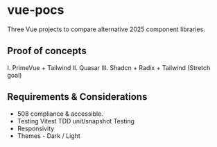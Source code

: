 # vue-pocs

Three Vue projects to compare alternative 2025 component libraries.

## Proof of concepts

I. PrimeVue + Tailwind
II. Quasar
III. Shadcn + Radix + Tailwind (Stretch goal)

## Requirements & Considerations

- 508 compliance & accessible.
- Testing Vitest TDD unit/snapshot Testing
- Responsivity
- Themes - Dark / Light
